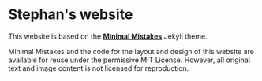 # Stephan's website

This website is based on the **[Minimal Mistakes](http://mmistakes.github.io/minimal-mistakes)** Jekyll theme.

Minimal Mistakes and the code for the layout and design of this website are
available for reuse under the permissive MIT License. However, all original
text and image content is not licensed for reproduction.

